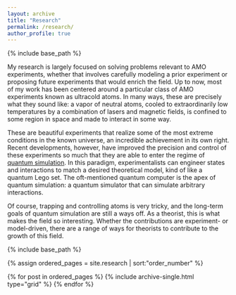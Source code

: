 ```yaml
---
layout: archive
title: "Research"
permalink: /research/
author_profile: true
---
```


{% include base_path %}

My research is largely focused on solving problems relevant to AMO experiments, whether that involves carefully modeling a prior experiment or proposing future experiments that would enrich the field. Up to now, most of my work has been centered around a particular class of AMO experiments known as ultracold atoms. In many ways, these are precisely what they sound like: a vapor of neutral atoms, cooled to extraordinarily low temperatures by a combination of lasers and magnetic fields, is confined to some region in space and made to interact in some way.

These are beautiful experiments that realize some of the most extreme conditions in the known universe, an incredible achievement in its own right. Recent developments, however, have improved the precision and control of these experiments so much that they are able to enter the regime of [quantum simulation](https://arxiv.org/abs/1308.6253). In this paradigm, experimentalists can engineer states and interactions to match a desired theoretical model, kind of like a quantum Lego set. The oft-mentioned quantum computer is the apex of quantum simulation: a quantum simulator that can simulate arbitrary interactions.

Of course, trapping and controlling atoms is very tricky, and the long-term goals of quantum simulation are still a ways off. As a theorist, this is what makes the field so interesting. Whether the contributions are experiment- or model-driven, there are a range of ways for theorists to contribute to the growth of this field.

<nbsp>

{% include base_path %}

{% assign ordered_pages = site.research | sort:"order_number" %}

{% for post in ordered_pages %} 
  {% include archive-single.html type="grid" %} 
{% endfor %}

<!-- {% for post in ordered_pages %} 
  {% include archive-single.html %} 
{% endfor %} -->
